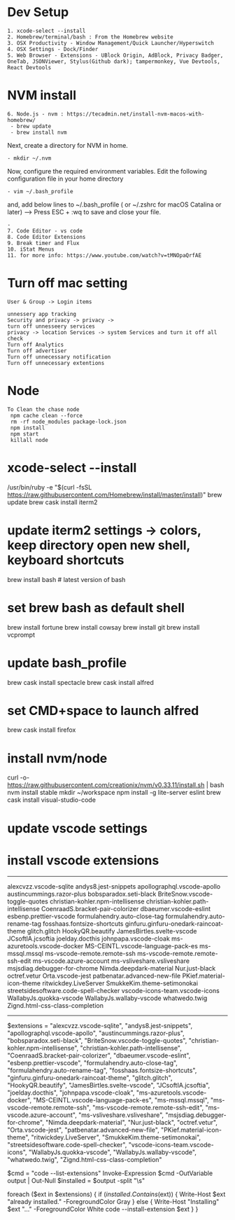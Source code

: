 # Dev Setup
```
1. xcode-select --install
2. Homebrew/terminal/bash : From the Homebrew website
3. OSX Productivity - Window Management/Quick Launcher/Hyperswitch
4. OSX Settings - Dock/Finder
5. Web Browser - Extensions - UBlock Origin, AdBlock, Privacy Badger, OneTab, JSONViewer, Stylus(Github dark); tampermonkey, Vue Devtools, React Devtools
```
# NVM install
```
6. Node.js - nvm : https://tecadmin.net/install-nvm-macos-with-homebrew/
 - brew update 
 - brew install nvm 
 ```
 Next, create a directory for NVM in home.
 ```
 - mkdir ~/.nvm 
 ```
 Now, configure the required environment variables. Edit the following configuration file in your home directory
 ```
 - vim ~/.bash_profile 
 ```
 and, add below lines to ~/.bash_profile ( or ~/.zshrc for macOS Catalina or later)
 --> Press ESC + :wq to save and close your file.
 ```
 - 
7. Code Editor - vs code
8. Code Editor Extensions
9. Break timer and Flux
10. iStat Menus
11. for more info: https://www.youtube.com/watch?v=tMNOpaQrfAE
```

# Turn off mac setting
````
User & Group -> Login items

unnessery app tracking 
Security and privacy -> privacy -> 
turn off unnesseery services
privacy -> location Services -> system Services and turn it off all check
Turn off Analytics
Turn off advertiser
Turn off unnecessary notification
Turn off unnecessary extentions
````

# Node
```
To Clean the chase node
 npm cache clean --force
 rm -rf node_modules package-lock.json
 npm install
 npm start
 killall node
```

# xcode-select --install
/usr/bin/ruby -e "$(curl -fsSL https://raw.githubusercontent.com/Homebrew/install/master/install)"
brew update
brew cask install iterm2
# update iterm2 settings -> colors, keep directory open new shell, keyboard shortcuts
brew install bash # latest version of bash
# set brew bash as default shell
brew install fortune
brew install cowsay 
brew install git
brew install vcprompt
# update bash_profile
brew cask install spectacle
brew cask install alfred
# set CMD+space to launch alfred
brew cask install firefox
# install nvm/node
curl -o- https://raw.githubusercontent.com/creationix/nvm/v0.33.11/install.sh | bash
nvm install stable
mkdir ~/workspace
npm install -g lite-server eslint
brew cask install visual-studio-code
# update vscode settings
# install vscode extensions 


-----------------------------------
alexcvzz.vscode-sqlite
andys8.jest-snippets
apollographql.vscode-apollo
austincummings.razor-plus
bobsparadox.seti-black
BriteSnow.vscode-toggle-quotes
christian-kohler.npm-intellisense
christian-kohler.path-intellisense
CoenraadS.bracket-pair-colorizer
dbaeumer.vscode-eslint
esbenp.prettier-vscode
formulahendry.auto-close-tag
formulahendry.auto-rename-tag
fosshaas.fontsize-shortcuts
ginfuru.ginfuru-onedark-raincoat-theme
glitch.glitch
HookyQR.beautify
JamesBirtles.svelte-vscode
JCsoftIA.jcsoftia
joelday.docthis
johnpapa.vscode-cloak
ms-azuretools.vscode-docker
MS-CEINTL.vscode-language-pack-es
ms-mssql.mssql
ms-vscode-remote.remote-ssh
ms-vscode-remote.remote-ssh-edit
ms-vscode.azure-account
ms-vsliveshare.vsliveshare
msjsdiag.debugger-for-chrome
Nimda.deepdark-material
Nur.just-black
octref.vetur
Orta.vscode-jest
patbenatar.advanced-new-file
PKief.material-icon-theme
ritwickdey.LiveServer
SmukkeKim.theme-setimonokai
streetsidesoftware.code-spell-checker
vscode-icons-team.vscode-icons
WallabyJs.quokka-vscode
WallabyJs.wallaby-vscode
whatwedo.twig
Zignd.html-css-class-completion

------------------------------------------------------------

$extensions =
      "alexcvzz.vscode-sqlite",
      "andys8.jest-snippets",
      "apollographql.vscode-apollo",
      "austincummings.razor-plus",
      "bobsparadox.seti-black",
      "BriteSnow.vscode-toggle-quotes",
      "christian-kohler.npm-intellisense",
      "christian-kohler.path-intellisense",
      "CoenraadS.bracket-pair-colorizer",
      "dbaeumer.vscode-eslint",
      "esbenp.prettier-vscode",
      "formulahendry.auto-close-tag",
      "formulahendry.auto-rename-tag",
      "fosshaas.fontsize-shortcuts",
      "ginfuru.ginfuru-onedark-raincoat-theme",
      "glitch.glitch",
      "HookyQR.beautify",
      "JamesBirtles.svelte-vscode",
      "JCsoftIA.jcsoftia",
      "joelday.docthis",
      "johnpapa.vscode-cloak",
      "ms-azuretools.vscode-docker",
      "MS-CEINTL.vscode-language-pack-es",
      "ms-mssql.mssql",
      "ms-vscode-remote.remote-ssh",
      "ms-vscode-remote.remote-ssh-edit",
      "ms-vscode.azure-account",
      "ms-vsliveshare.vsliveshare",
      "msjsdiag.debugger-for-chrome",
      "Nimda.deepdark-material",
      "Nur.just-black",
      "octref.vetur",
      "Orta.vscode-jest",
      "patbenatar.advanced-new-file",
      "PKief.material-icon-theme",
      "ritwickdey.LiveServer",
      "SmukkeKim.theme-setimonokai",
      "streetsidesoftware.code-spell-checker",
      "vscode-icons-team.vscode-icons",
      "WallabyJs.quokka-vscode",
      "WallabyJs.wallaby-vscode",
      "whatwedo.twig",
      "Zignd.html-css-class-completion"

$cmd = "code --list-extensions"
Invoke-Expression $cmd -OutVariable output | Out-Null
$installed = $output -split "\s"

foreach ($ext in $extensions) {
    if ($installed.Contains($ext)) {
        Write-Host $ext "already installed." -ForegroundColor Gray
    } else {
        Write-Host "Installing" $ext "..." -ForegroundColor White
        code --install-extension $ext
    }
}
